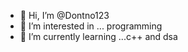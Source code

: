 - 👋 Hi, I’m @Dontno123
- 👀 I’m interested in ... programming
- 🌱 I’m currently learning ...c++ and dsa



<!---
Dontno123/Dontno123 is a ✨ special ✨ repository because its `README.md` (this file) appears on your GitHub profile.
You can click the Preview link to take a look at your changes.
--->
